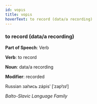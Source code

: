 ```yaml
---
id: vopıs
title: vopıs
hoverText: to record (data/a recording)
---
```


### to record (data/a recording)

**Part of Speech**: Verb

**Verb**: to record

**Noun**: data/a recording

**Modifier**: recorded

Russian за́пись zápisʹ [ˈzapʲɪsʲ]

*Balto-Slavic Language Family*
